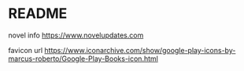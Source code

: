 # README



novel info
https://www.novelupdates.com

favicon url 
https://www.iconarchive.com/show/google-play-icons-by-marcus-roberto/Google-Play-Books-icon.html


